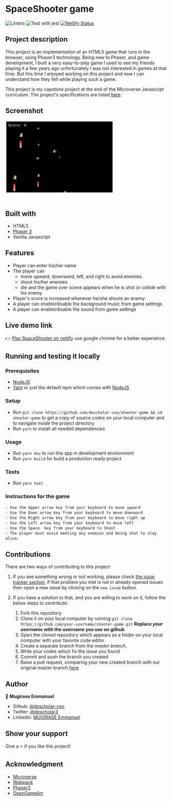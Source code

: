 # SpaceShooter game
![Linters](https://github.com/descholar-ceo/shooter-game/workflows/Linters/badge.svg)
![Test with jest](https://github.com/descholar-ceo/shooter-game/workflows/Test%20with%20jest/badge.svg)
[![Netlify Status](https://api.netlify.com/api/v1/badges/08272227-c1fc-452d-9491-c47f10051b0d/deploy-status)](https://app.netlify.com/sites/descholar-shooter-game/deploys)
## Project description
This project is an implementation of an HTML5 game that runs in the browser, using Phaser3 technology. Being new to Phaser,  and game development, I built a very easy-to-play game I used to see my friends playing it a few years ago unfortunately I was not interested in games at that time. But this time I enjoyed working on this project and now I can understand how they felt while playing such a game.

This project is my capstone project at the end of the Microverse Javascript curriculum. The project's specifications are listed [here](https://www.notion.so/Shooter-game-203e819041c7486bb36f9e65faecba27).

## Screenshot
![](./src/assets/shootergame-screenshot.png)

## Built with
- HTML5
- [Phaser 3](https://phaser.io/phaser3)
- Vanilla Javascript

## Features
- Player can enter his/her name
- The player can 
    - move upward, downward, left, and right to avoid enemies.
    - shoot his/her enemies
    - die and the game over scene appears when he is shot or collide with his enemy
- Player's score is increased whenever he/she shoots an enemy
- A player can enable/disable the background music from game settings
- A player can enable/disable the sound from game settings
## Live demo link
:point_right: [Play SpaceShooter on netlify](https://descholar-shooter-game.netlify.app/) use google chrome for a better experience

## Running and testing it locally

### Prerequisites
- [NodeJS](https://nodejs.org/)
- [Yarn](https://yarnpkg.com/) or just the default npm which comes with [NodeJS](https://nodejs.org/en/)

### Setup
- Run `git clone https://github.com/descholar-ceo/shooter-game && cd shooter-game` to get a copy of source codes on your local computer and to navigate inside the project directory
- Run `yarn` to install all needed dependencies

### Usage
- Run `yarn dev` to run this app in development environment
- Run `yarn build` for build a production ready project

### Tests
- Run `yarn test`

### Instructions for the game
    - Use the Upper arrow key from your keyboard to move upward
    - Use the Down arrow key from your keyboard to move downward
    - Use the Right arrow key from your keyboard to move right up
    - Use the Left arrow key from your keyboard to move left
    - Use the Space  key from your keyboard to Shoot
    - The player must avoid meeting any enemies and being shot to stay alive.

## Contributions

There are two ways of contributing to this project:

1.  If you see something wrong or not working, please check [the issue tracker section](https://github.com/descholar-ceo/shooter-game/issues), if that problem you met is not in already opened issues then open a new issue by clicking on the `new issue` button.

2.  If you have a solution to that, and you are willing to work on it, follow the below steps to contribute:
    1.  Fork this repository
    1.  Clone it on your local computer by running `git clone https://github.com/your-username/shooter-game.git` __Replace *your username* with the username you use on github__
    1.  Open the cloned repository which appears as a folder on your local computer with your favorite code editor
    1.  Create a separate branch from the *master branch*,
    1.  Write your codes which fix the issue you found
    1.  Commit and push the branch you created
    1.  Raise a pull request, comparing your new created branch with our original master branch [here](https://github.com/descholar-ceo/shooter-game)

## Author

👤 **Mugirase Emmanuel**

- Github: [@descholar-ceo](https://github.com/descholar-ceo)
- Twitter: [@descholar3](https://twitter.com/descholar3)
- Linkedin: [MUGIRASE Emmanuel](https://www.linkedin.com/in/mugirase-emmanuel)


## Show your support

Give a ⭐️ if you like this project!

## Acknowledgment
- [Microverse](https://www.microvese.org)
- [Webpack](https://webpack.js.org/)
- [Phaser3](https://phaser.io/phaser3)
- [OpenGameArt](https://opengameart.org/)